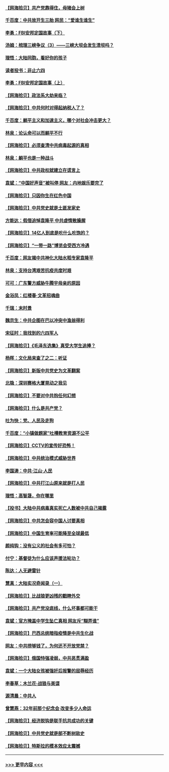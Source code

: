 #### [【网海拾贝】共产党靠得住，母猪会上树](../pages/nsc993/n12990730.md?t=06021501) 
#### [千百度：中共放开生三胎 网民：“爱谁生谁生”](../pages/nsc993/n12990644.md?t=06021501) 
#### [李勇：FBI安邦定国故事（下）](../pages/nsc993/n12987854.md?t=06021501) 
#### [汤姆：梳理三峡争议（3）——三峡大坝会发生溃坝吗？](../pages/nsc993/n12989806.md?t=06021501) 
#### [理悟：大陆同胞，看好你的孩子](../pages/nsc993/n12989778.md?t=06021501) 
#### [读者投书：非止六四](../pages/nsc993/n12989673.md?t=06021501) 
#### [李勇：FBI安邦定国故事（上）](../pages/nsc993/n12987749.md?t=06021501) 
#### [【网海拾贝】政法系大劫来临？](../pages/nsc993/n12987596.md?t=06021501) 
#### [【网海拾贝】中共何时对得起纳税人了？](../pages/nsc993/n12985578.md?t=06021501) 
#### [千百度：躺平主义和加速主义，哪个对社会冲击更大？](../pages/nsc993/n12985512.md?t=06021501) 
#### [林泉：论认命可以而躺平不行](../pages/nsc993/n12985505.md?t=06021501) 
#### [【网海拾贝】必须查清中共病毒起源的真相](../pages/nsc993/n12984276.md?t=06021501) 
#### [林泉：躺平也是一种战斗](../pages/nsc993/n12984194.md?t=06021501) 
#### [【网海拾贝】中共政权就建立在谎言上](../pages/nsc993/n12981880.md?t=06021501) 
#### [袁斌：“中国好声音”被叫停 网友：内地娱乐要完了](../pages/nsc993/n12981826.md?t=06021501) 
#### [【网海拾贝】只因你生在红色中国](../pages/nsc993/n12979096.md?t=06021501) 
#### [【网海拾贝】中共党史就是土匪发家史](../pages/nsc993/n12976478.md?t=06021501) 
#### [方能达：假借追悼袁隆平 中共虚情散臊腥](../pages/nsc993/n12976396.md?t=06021501) 
#### [【网海拾贝】14亿人到底是吃什么吃饱的？](../pages/nsc993/n12974125.md?t=06021501) 
#### [【网海拾贝】“一带一路”博览会受西方冷遇](../pages/nsc993/n12971787.md?t=06021501) 
#### [千百度：网友揭中共神化大陆水稻专家袁隆平](../pages/nsc993/n12971733.md?t=06021501) 
#### [林泉：支持台湾艰苦抗疫共度时艰](../pages/nsc993/n12971350.md?t=06021501) 
#### [可可：广东警方威胁牛腾宇母亲的原因](../pages/nsc993/n12971100.md?t=06021501) 
#### [金浴凤：红楼春·文革招魂曲](../pages/nsc993/n12970354.md?t=06021501) 
#### [千瑞：末时景](../pages/nsc993/n12970337.md?t=06021501) 
#### [魏京生：中共企图在巴以冲突中渔翁得利](../pages/nsc993/n12970286.md?t=06021501) 
#### [宋征时：我找到的六四军人](../pages/nsc993/n12970213.md?t=06021501) 
#### [【网海拾贝】《毛泽东选集》真受大学生追捧？](../pages/nsc993/n12968779.md?t=06021501) 
#### [杨晖：文化局来查了之二：听证](../pages/nsc993/n12966528.md?t=06021501) 
#### [【网海拾贝】新版中共党史为文革翻案](../pages/nsc993/n12967526.md?t=06021501) 
#### [北隐：深圳赛格大厦晃动之我见](../pages/nsc993/n12967393.md?t=06021501) 
#### [【网海拾贝】不要对中共抱任何幻想](../pages/nsc993/n12965222.md?t=06021501) 
#### [【网海拾贝】什么是共产党？](../pages/nsc993/n12962781.md?t=06021501) 
#### [吐为快：党、人民及走狗](../pages/nsc993/n12962747.md?t=06021501) 
#### [千百度：“小镇做题家”吐槽教育资源不公平](../pages/nsc993/n12962705.md?t=06021501) 
#### [【网海拾贝】CCTV的宣传好恐怖！](../pages/nsc993/n12959984.md?t=06021501) 
#### [【网海拾贝】中共统治模式威胁世界](../pages/nsc993/n12957622.md?t=06021501) 
#### [李国涛：中共‧江山‧人民](../pages/nsc993/n12957502.md?t=06021501) 
#### [【网海拾贝】中共打江山原来就是打人民](../pages/nsc993/n12954345.md?t=06021501) 
#### [理悟：高智晟，你在哪里](../pages/nsc993/n12953115.md?t=06021501) 
#### [【投书】大陆中共病毒真实死亡人数被中共自己揭露](../pages/nsc993/n12953050.md?t=06021501) 
#### [【网海拾贝】中共怎会容中国人讨要真相](../pages/nsc993/n12952161.md?t=06021501) 
#### [【网海拾贝】中国生育率可能降至全球最低](../pages/nsc993/n12948793.md?t=06021501) 
#### [颜纯钩：没有公义的社会有多可怕？](../pages/nsc993/n12947626.md?t=06021501) 
#### [付宁：基督徒为什么应该声援法轮功？](../pages/nsc993/n12947233.md?t=06021501) 
#### [陈达：人无避雷针](../pages/nsc993/n12947098.md?t=06021501) 
#### [慧真：大陆实况奇闻录（一）](../pages/nsc993/n12945811.md?t=06021501) 
#### [【网海拾贝】比战狼更凶残的戳瞎外交](../pages/nsc993/n12945717.md?t=06021501) 
#### [【网海拾贝】共产党没底线，什么坏事都可能干](../pages/nsc993/n12942090.md?t=06021501) 
#### [袁斌：官方掩盖中学生坠亡真相 网友斥“糊弄谁”](../pages/nsc993/n12942029.md?t=06021501) 
#### [【网海拾贝】巴西总统暗指疫情是中共生化战](../pages/nsc993/n12938999.md?t=06021501) 
#### [网友：中共捞够钱了，为何还不开放党禁？](../pages/nsc993/n12938952.md?t=06021501) 
#### [【网海拾贝】俄国恃强凌弱，中共恶贯满盈](../pages/nsc993/n12936626.md?t=06021501) 
#### [袁斌：一个大陆女孩被强奸后报警的屈辱经历](../pages/nsc993/n12936547.md?t=06021501) 
#### [李春草：木兰花·战狼与美谍](../pages/nsc993/n12935995.md?t=06021501) 
#### [源清晨：中共人](../pages/nsc993/n12935589.md?t=06021501) 
#### [曾慧燕：32年前那个纪念会 改变多少人命运](../pages/nsc993/n12934233.md?t=06021501) 
#### [【网海拾贝】经济脱钩是联手抗共成功的关键](../pages/nsc993/n12934176.md?t=06021501) 
#### [【网海拾贝】中共党史就是部不断树敌史](../pages/nsc993/n12932844.md?t=06021501) 
#### [【网海拾贝】特斯拉的模本效应太震撼](../pages/nsc993/n12925626.md?t=06021501) 

----
#### [ >>> 更早内容 <<< ](../indexes/nsc993-earlier.md)
